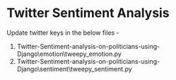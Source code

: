 # Twitter Sentiment Analysis

Update twitter keys in the below files -

1. Twitter-Sentiment-analysis-on-politicians-using-Django\emotion\tweepy_emotion.py
2. Twitter-Sentiment-analysis-on-politicians-using-Django\sentiment\tweepy_sentiment.py
